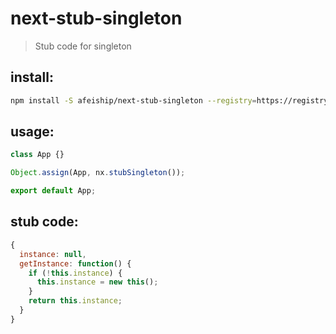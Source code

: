 # next-stub-singleton

> Stub code for singleton

## install:

```bash
npm install -S afeiship/next-stub-singleton --registry=https://registry.npm.taobao.org
```

## usage:

```js
class App {}

Object.assign(App, nx.stubSingleton());

export default App;
```

## stub code:

```js
{
  instance: null,
  getInstance: function() {
    if (!this.instance) {
      this.instance = new this();
    }
    return this.instance;
  }
}
```
